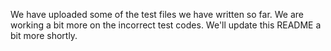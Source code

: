 
We have uploaded some of the test files we have written so far. We are working a bit more on the incorrect test codes. We'll update this README a bit more shortly.
